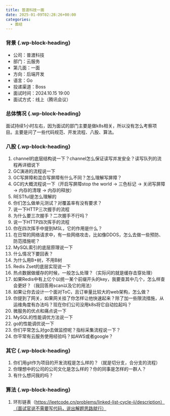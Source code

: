 ```yaml
---
title: 普渡科技一面
date: 2025-01-09T02:28:26+00:00
categories:
  - 面经
---
```


### <span class="ez-toc-section" id="%E8%83%8C%E6%99%AF"></span>背景<span class="ez-toc-section-end"></span> {.wp-block-heading}

  * 公司：普渡科技
  * 部门：云服务
  * 第几面：一面
  * 方向：后端开发
  * 语言：Go
  * 投递渠道：Boss
  * 面试时间：2024.10.15 19:00
  * 面试方式：线上（腾讯会议）

### <span class="ez-toc-section" id="%E6%80%BB%E4%BD%93%E6%83%85%E5%86%B5"></span>总体情况<span class="ez-toc-section-end"></span> {.wp-block-heading}

面试持续1小时左右，因为面试的部门主要是做k8s相关，所以没有怎么考察项目。主要是问了一些代码规范、开发流程、八股、算法。

### <span class="ez-toc-section" id="%E5%85%AB%E8%82%A1"></span>八股<span class="ez-toc-section-end"></span> {.wp-block-heading}

  1. channel的底层结构说一下？channel怎么保证读写并发安全？读写队列的流程再详细说下
  2. GC演进的流程说一下
  3. GC写屏障和混合写屏障有什么不同？怎么理解写屏障？
  4. GC的大概流程说一下（开启写屏障stop the world -> 三色标记 -> 关闭写屏障 -> 内存的清理 -> 内存的释放）
  5. RESTful是怎么理解的
  6. 你们怎么做单元测试？对覆盖率有没有要求？
  7. 说一下HTTP三次握手的流程
  8. 为什么要三次握手？二次握手不行吗？
  9. 说一下HTTP四次挥手的流程
 10. 你在四次挥手中提到MSL，它的作用是什么？
 11. 在日常的网络请求中，有一些网络攻击，比如像DDOS，怎么去做一些预防、防范措施呢？
 12. MySQL索引的底层原理说一下
 13. 什么情况下要回表？
 14. 为什么用B+树，不用B树
 15. Redis Zset的底层实现说一下
 16. 热点数据做缓存的时候，一般怎么处理？（实际问的就是缓存击穿处理）
 17. 如果Redis中有上亿个以统一某个前缀开头的key，我要查其中几个，怎么样查会更好？（我回答用scan以及它的用法）
 18. 如果让你去设计一个面对ToC，且订单量比较大的web架构，怎么做？
 19. 你提到了网关，如果网关挂了你怎样让他快速起来？除了加一些限流措施，从运维角度有办法吗？现在你们公司没用k8s将它自动拉起吗？
 20. 微服务的优点和痛点说一下
 21. MySQL的性能调优方法说一下
 22. go的性能调优说一下
 23. 你们平常怎么对go去做监控呢？指标采集流程说一下？
 24. 你平常有云服务使用经验吗？如AWS或者google？

### <span class="ez-toc-section" id="%E5%85%B6%E5%AE%83"></span>其它<span class="ez-toc-section-end"></span> {.wp-block-heading}

  1. 你们用git作为项目的开发流程是怎么样的？（就是切分支，合分支的流程）
  2. 你理想中的公司的公司文化是怎么样的？你的同事是怎样的一群人？
  3. 有什么想问我的吗？

### <span class="ez-toc-section" id="%E7%AE%97%E6%B3%95"></span>算法<span class="ez-toc-section-end"></span> {.wp-block-heading}

  1. 环形链表（https://leetcode.cn/problems/linked-list-cycle-ii/description）（面试官说不需要写代码，说出解题思路就行）